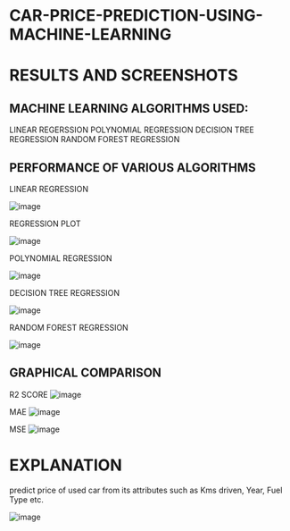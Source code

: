 # CAR-PRICE-PREDICTION-USING-MACHINE-LEARNING


# RESULTS AND SCREENSHOTS

## MACHINE LEARNING ALGORITHMS USED:
LINEAR REGERSSION
POLYNOMIAL REGRESSION
DECISION TREE REGRESSION
RANDOM FOREST REGRESSION

## PERFORMANCE OF VARIOUS ALGORITHMS

LINEAR REGRESSION

![image](https://user-images.githubusercontent.com/89011337/220379518-6fdf7e44-e715-4e8c-9571-7802b10558e3.png)

REGRESSION PLOT

![image](https://user-images.githubusercontent.com/89011337/220379653-f2de71c2-479c-49c4-8930-f45bd2a7778e.png)


POLYNOMIAL REGRESSION

![image](https://user-images.githubusercontent.com/89011337/220379820-cf12d46d-bdc1-4219-9dec-afd757a11cfa.png)

DECISION TREE REGRESSION

![image](https://user-images.githubusercontent.com/89011337/220379909-f866a6b7-51ef-4f85-83d2-7b7530669557.png)

RANDOM FOREST REGRESSION

![image](https://user-images.githubusercontent.com/89011337/220380168-a0d933e4-9734-4695-ba52-9a374ef94ffe.png)


## GRAPHICAL COMPARISON

R2 SCORE
![image](https://user-images.githubusercontent.com/89011337/220380410-13205346-068a-4312-81eb-88c8a8440492.png)

MAE
![image](https://user-images.githubusercontent.com/89011337/220380484-2bfdc88e-235c-4ec7-a2a4-1b6124228b30.png)

MSE
![image](https://user-images.githubusercontent.com/89011337/220380523-3d512c43-7402-4d36-bb1e-757219c4aa3b.png)



# EXPLANATION
predict price of used car from its attributes such as Kms driven, Year, Fuel Type etc.

![image](https://user-images.githubusercontent.com/89011337/220378774-1e617468-6d63-4287-ab07-5d0585d93efe.png)
